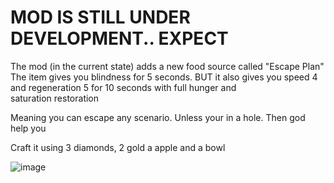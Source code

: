 # MOD IS STILL UNDER DEVELOPMENT.. EXPECT



The mod (in the current state) adds a new food source called "Escape Plan"
The item gives you blindness for 5 seconds. BUT it also gives you speed 4 and regeneration 5 for 10 seconds with full hunger and saturation restoration

Meaning you can escape any scenario. Unless your in a hole. Then god help you





Craft it using 3 diamonds, 2 gold a apple and a bowl

![image](https://github.com/Mitzingdash/food/assets/90938266/eb693dfc-4522-4e57-b7c3-28e39421c4ab)
